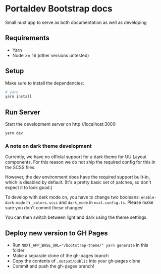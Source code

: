 # Portaldev Bootstrap docs

Small nuxt app to serve as both documentation as well as developing

## Requirements

-   Yarn
-   Node >= 16 (other versions untested)

## Setup

Make sure to install the dependencies:

```bash
# yarn
yarn install
```

## Run Server

Start the development server on http://localhost:3000

```bash
yarn dev
```

### A note on dark theme development

Currently, we have no official support for a dark theme for UU Layout components.
For this reason we do not ship the required config for this in the SCSS files.

However, the dev environment does have the required support built-in, which is
disabled by default. (It's a pretty basic set of patches, so don't expect it to
look good.)

To develop with dark mode on, you have to change two booleans:
`enable-dark-mode` in `_colors.scss` and `dark_mode` in
`nuxt.config.ts`. Please make sure you don't commit these changes!

You can then switch between light and dark using the theme settings.

## Deploy new version to GH Pages

-   Run `NUXT_APP_BASE_URL="/bootstrap-theme/" yarn generate` in this folder
-   Make a separate clone of the gh-pages branch
-   Copy the contents of `.output/public` into your gh-pages clone
-   Commit and push the gh-pages branch!
